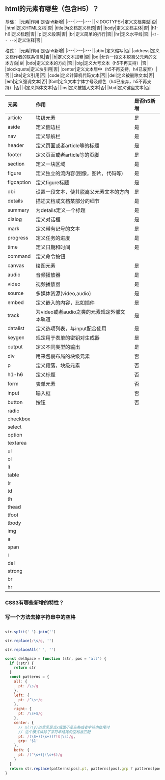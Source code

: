 ##  html的元素有哪些（包含H5）？

基础：
|元素|作用|是否h5新增|
|:---|:---|:---|
|<!DOCTYPE>|定义文档类型|否|
|html|定义HTML文档|否|
|title|为文档定义标题|否|
|body|定义文档主体|否|
|h1-h6|定义标题|否|
|p|定义段落|否|
|br|定义简单的折行|否|
|hr|定义水平线|否|
|`<!-- -->`|定义注释|否|

格式：
|元素|作用|是否h5新增|
|:---|:---|:---|
|abbr|定义缩写|否|
|address|定义文档作者的联系信息|否|
|b|定义文本加粗|否|
|bdi|允许一段文本脱离父元素的文本方向|`是`|
|bdo|定义文本的方向|否|
|big|定义大号文本（h5不再支持）|否|
|blockquote|定义块引用|否|
|center|定义文本居中（h5不再支持，h4已废弃）|否|
|cite|定义引用|否|
|code|定义计算机代码文本|否|
|del|定义被删除文本|否|
|em|定义强调文本|否|
|font|定义文本字体字号及颜色（h4已废弃，h5不再支持）|否|
|i|定义斜体文本|否|
|ins|定义被插入文本|否|
|kbd|定义键盘文本|否|



|元素|作用|是否h5新增|
|:---|:---|:---|
|article|块级元素|是|
|aside|定义侧边栏|是|
|nav|定义导航栏|是|
|header|定义页面或者article等的标题|是|
|footer|定义页面或者article等的页脚|是|
|section|定义一块区域|是|
|figure|定义独立的流内容(图像，图片，代码等)|是|
|figcaption|定义figure标题|是|
|dbi|设置一段文本，使其脱离父元素文本的方向|是|
|details|描述文档或文档某部分的细节|是|
|summary|为details定义一个标题|是|
|dialog|定义对话框|是|
|mark|定义带有记号的文本|是|
|progress|定义任务的进度|是|
|time|定义日期和时间|是|
|command|定义命令按钮||
|canvas|绘图元素|是|
|audio|音频播放器|是|
|video|视频播放器|是|
|source|多媒体资源(video,audio)|是|
|embed|定义嵌入的内容，比如插件|是|
|track|为video或者audio之类的元素规定外部文本轨道|是|
|datalist|定义选项列表，与input配合使用|是|
|keygen|规定用于表单的密钥对生成器|是|
|output|定义不同类型的输出|是|
|div|用来包裹布局的块级元素|否|
|p|定义段落，块级元素|否|
|h1-h6|定义标题|否|
|form|表单元素|否|
|input|输入框|否|
|button|按钮|否|
|radio|||
|checkbox|||
|select|||
|option|||
|textarea|||
|ul|||
|ol|||
|li|||
|table|||
|tr|||
|td|||
|th|||
|thead|||
|tfoot|||
|tbody|||
|img|||
|a|||
|span|||
|i|||
|del|||
|strong|||
|br|||
|hr|||

###  CSS3有哪些新增的特性？

### 写一个方法去掉字符串中的空格

```js

str.split(' ').join('')

str.replace(/\s/g, '')

str.replaceAll(' ', '')

const delSpace = function (str, pos = 'all') {
  if (!str) {
    return str
  }
  const patterns = {
    all: {
      pt: /\s/g
    },
    left: {
      pt: /^\s+/g
    },
    right: {
      pt: /\s+$/g
    },
    center: {
      // x(?!y)的意思是当x后面不是空格或者字符串结尾时
      // 这个模式排除了字符串结尾的空格被匹配
      pt: /(\S+)(\s+)(?!$|\s)/g,
      grp: '$1'
    },
    both: {
      pt: /(^\s+)|(\s+$)/g
    }
  }
  return str.replace(patterns[pos].pt, patterns[pos].grp ? patterns[pos].grp : '')
}

```